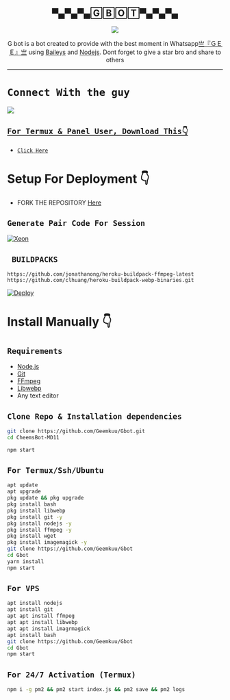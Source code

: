  

<h2 align="center">▀▄▀▄▀▄🄶🄱🄾🅃▀▄▀▄▀▄<br></h2>
<p align="center">
<img src="https://textpro.me/images/user_image/2024/03/6605741fad46d.jpg" />
</p>

<p align="center">
G bot is a bot created to provide with the best moment in Whatsapp<a href="https://github.com/Geemkuu" target="_blank">亗『ＧＥＥ』亗</a> using <a href="https://github.com/adiwajshing/Baileys" target="_blank">Baileys</a> and <a href="https://github.com/nodejs" target="_blank">Nodejs</a>. Dont forget to give a star bro and share to others
</p>

 

-------

# ```Connect With the guy```
<a href="https://whatsapp.com/chat/254794286079?text=hey+gee"/>

<a href="https://www.instagram.com/gee.mkuu"/><img src="https://img.shields.io/badge/Instagram-A020F0?style=for-the-badge&logo=instagram&logoColor=white" />
</p>




## `For Termux & Panel User, Download This👇`
- [`Click Here`](https://shrinkme.pro/y07LYARu)


# Setup For Deployment 👇

- FORK THE REPOSITORY [Here](https://github.com/Geemkuu/Gbot/fork)

## `Generate Pair Code For Session`
[![Xeon](https://repl.it/badge/github/quiec/whatsasena)](https://replit.com/@Geemkuu/Xeon-PairCode)

## ` BUILDPACKS`

```
https://github.com/jonathanong/heroku-buildpack-ffmpeg-latest
https://github.com/clhuang/heroku-buildpack-webp-binaries.git
```

[![Deploy](https://www.herokucdn.com/deploy/button.svg)](https://heroku.com/deploy?template=https://github.com/Geemkuu/Gbot)

# Install Manually 👇
## `Requirements`
* [Node.js](https://nodejs.org/en/)
* [Git](https://git-scm.com/downloads)
* [FFmpeg](https://github.com/BtbN/FFmpeg-Builds/releases/download/autobuild-2020-12-08-13-03/ffmpeg-n4.3.1-26-gca55240b8c-win64-gpl-4.3.zip)
* [Libwebp](https://developers.google.com/speed/webp/download)
* Any text editor
## `Clone Repo & Installation dependencies`
```bash
git clone https://github.com/Geemkuu/Gbot.git
cd CheemsBot-MD11

npm start
```
## `For Termux/Ssh/Ubuntu`
```bash
apt update
apt upgrade
pkg update && pkg upgrade
pkg install bash
pkg install libwebp
pkg install git -y
pkg install nodejs -y 
pkg install ffmpeg -y 
pkg install wget
pkg install imagemagick -y
git clone https://github.com/Geemkuu/Gbot
cd Gbot
yarn install
npm start
```
## `For VPS`
```bash
apt install nodejs 
apt install git 
apt apt install ffmpeg 
apt apt install libwebp 
apt apt install imagrmagick
apt install bash
git clone https://github.com/Geemkuu/Gbot
cd Gbot
npm start
```
## `For 24/7 Activation (Termux)`
```bash
npm i -g pm2 && pm2 start index.js && pm2 save && pm2 logs
```
